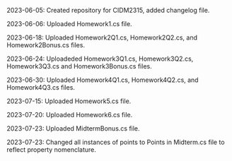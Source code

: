 2023-06-05: Created repository for CIDM2315, added changelog file.

2023-06-06: Uploaded Homework1.cs file.

2023-06-18: Uploaded Homework2Q1.cs, Homework2Q2.cs, and Homework2Bonus.cs files.

2023-06-24: Uploadeded Homework3Q1.cs, Homework3Q2.cs, Homework3Q3.cs and Homework3Bonus.cs files.

2023-06-30: Uploaded Homework4Q1.cs, Homework4Q2.cs, and Homework4Q3.cs files.

2023-07-15: Uploaded Homework5.cs file.

2023-07-20: Uploaded Homework6.cs file.

2023-07-23: Uploaded MidtermBonus.cs file.

2023-07-23: Changed all instances of points to Points in Midterm.cs file to reflect property nomenclature.
